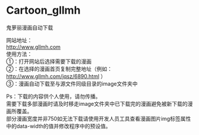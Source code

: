 # Cartoon_gllmh
鬼萝丽漫画自动下载

网站地址：  
http://www.gllmh.com  
使用方法：  
①：打开网站后选择需要下载的漫画  
②：在选择的漫画首页复制完整地址（例如：http://www.gllmh.com/jqsz/6890.html ）  
③：漫画自动下载至与源文件同级目录的image文件夹中  

Ps：下载的内容供个人使用，请勿传播。  
    需要下载多部漫画时请及时移走image文件夹中已下载完的漫画避免被新下载的漫画所覆盖。  
    部分漫画宽度并非750如无法下载请使用开发人员工具查看漫画图片img标签属性中的data-width的值并修改程序中的预设值。
